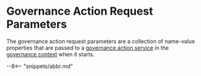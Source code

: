<!-- SPDX-License-Identifier: CC-BY-4.0 -->
<!-- Copyright Contributors to the ODPi Egeria project. -->


# Governance Action Request Parameters

The governance action request parameters are a collection of name-value properties that are passed to a [governance action service](/egeria-docs/guides/developer/governance-action-services/governance-action-service) in the [governance context](/egeria-docs/guides/developer/governance-action-services/governance-context) when it starts. 

--8<-- "snippets/abbr.md"